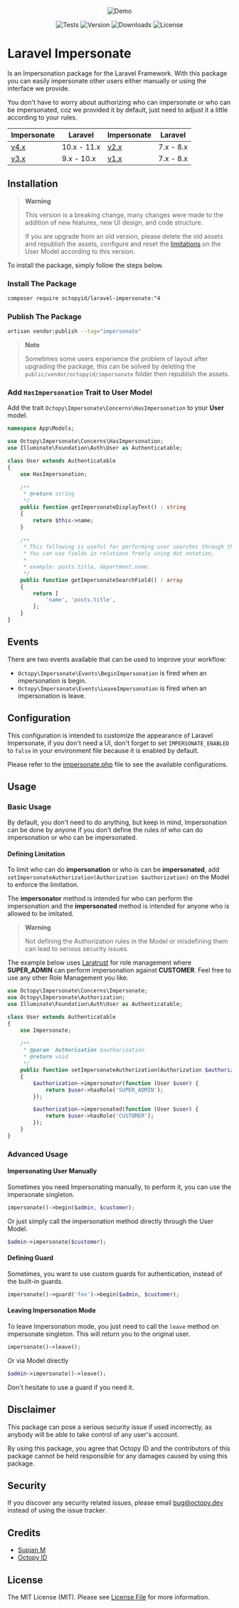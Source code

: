 <p align="center">
    <img src="demo.gif" alt="Demo">
</p>

<p align="center">
    <img src="https://img.shields.io/github/actions/workflow/status/OctopyID/LaraPersonate/tests.yml?branch=main&style=for-the-badge" alt="Tests">
    <img src="https://img.shields.io/packagist/v/octopyid/laravel-impersonate.svg?style=for-the-badge" alt="Version">
    <img src="https://img.shields.io/packagist/dt/octopyid/laravel-impersonate.svg?style=for-the-badge&color=F28D1A" alt="Downloads">
    <img src="https://img.shields.io/packagist/l/octopyid/laravel-impersonate.svg?style=for-the-badge" alt="License">
</p>

# Laravel Impersonate

Is an Impersonation package for the Laravel Framework. With this package you can easily impersonate other users either manually or using the interface we provide.

You don't have to worry about authorizing who can impersonate or who can be impersonated, coz we provided it by default, just need to adjust it a little according to your
rules.

| Impersonate                                                 | Laravel     | Impersonate                                                 | Laravel   |
|-------------------------------------------------------------|-------------|-------------------------------------------------------------|-----------|
| [v4.x](https://github.com/OctopyID/LaraPersonate/tree/main) | 10.x - 11.x | [v2.x](https://github.com/OctopyID/LaraPersonate/tree/v2.x) | 7.x - 8.x |
| [v3.x](https://github.com/OctopyID/LaraPersonate/tree/v3.x) | 9.x - 10.x  | [v1.x](https://github.com/OctopyID/LaraPersonate/tree/v1.x) | 7.x - 8.x |

## Installation

> **Warning**
>
> This version is a breaking change, many changes were made to the addition of new features, new UI design, and code structure.
>
> If you are upgrade from an old version, please delete the old assets and republish the assets, configure and reset the [limitations](#311-defining-limitation) on the User Model
> according to this version.

To install the package, simply follow the steps below.

### Install The Package

```bash
composer require octopyid/laravel-impersonate:^4
```

### Publish The Package

```bash
artisan vendor:publish --tag="impersonate"
```

> **Note**
>
> Sometimes some users experience the problem of layout after upgrading the package, this can be solved by deleting the `public/vendor/octopyid/impersonate` folder then republish
> the assets.

### Add `HasImpersonation` Trait to  User Model

Add the trait `Octopy\Impersonate\Concerns\HasImpersonation` to your **User** model.

```php
namespace App\Models;

use Octopy\Impersonate\Concerns\HasImpersonation;
use Illuminate\Foundation\Auth\User as Authenticatable;

class User extends Authenticatable
{
    use HasImpersonation;
    
    /**
     * @return string
     */
    public function getImpersonateDisplayText() : string
    {
        return $this->name;
    }
    
    /**
     * This following is useful for performing user searches through the interface,
     * You can use fields in relations freely using dot notation,
     * 
     * example: posts.title, department.name.   
     */
    public function getImpersonateSearchField() : array
    {
        return [
            'name', 'posts.title',
        ];
    }
}

```

## Events

There are two events available that can be used to improve your workflow:

- `Octopy\Impersonate\Events\BeginImpersonation` is fired when an impersonation is begin.
- `Octopy\Impersonate\Events\LeaveImpersonation` is fired when an impersonation is leave.

## Configuration

This configuration is intended to customize the appearance of Laravel Impersonate, if you don't need a UI, don't forget to set `IMPERSONATE_ENABLED` to `false` in your environment
file because it is enabled by default.

Please refer to the [impersonate.php](config/impersonate.php) file to see the available configurations.

## Usage

### Basic Usage

By default, you don't need to do anything, but keep in mind, Impersonation can be done by anyone if you don't define the rules of who can do impersonation or who can be
impersonated.

#### Defining Limitation

To limit who can do **impersonation** or who is can be **impersonated**, add
`setImpersonateAuthorization(Authorization $authorization)` on the Model to enforce the limitation.

The **impersonator** method is intended for who can perform the impersonation and the **impersonated** method is intended for anyone who is allowed to be imitated.

> **Warning**
>
> Not defining the Authorization rules in the Model or misdefining them can lead to serious security issues.

The example below uses [Laratrust](https://github.com/santigarcor/laratrust/) for role management where **SUPER_ADMIN** can perform impersonation against **CUSTOMER**. Feel
free to use any other Role Management you like.

```php
use Octopy\Impersonate\Concerns\Impersonate;
use Octopy\Impersonate\Authorization;
use Illuminate\Foundation\Auth\User as Authenticatable;

class User extends Authenticatable
{
    use Impersonate;
    
    /**
     * @param  Authorization $authorization
     * @return void
     */
    public function setImpersonateAuthorization(Authorization $authorization) : void
    {
        $authorization->impersonator(function (User $user) {
            return $user->hasRole('SUPER_ADMIN');
        });

        $authorization->impersonated(function (User $user) {
            return $user->hasRole('CUSTOMER');
        });
    }
}
```

### Advanced Usage

#### Impersonating User Manually

Sometimes you need Impersonating manually, to perform it, you can use the impersonate singleton.

```php
impersonate()->begin($admin, $customer);
```

Or just simply call the impersonation method directly through the User Model.

```php
$admin->impersonate($customer);
```

#### Defining Guard

Sometimes, you want to use custom guards for authentication, instead of the built-in guards.

```php
impersonate()->guard('foo')->begin($admin, $customer);
```

#### Leaving Impersonation Mode

To leave Impersonation mode, you just need to call the `leave` method on impersonate singleton. This will return you to the original user.

```php
impersonate()->leave();
```

Or via Model directly

```php
$admin->impersonate()->leave();
```

Don't hesitate to use a guard if you need it.

## Disclaimer

This package can pose a serious security issue if used incorrectly, as anybody will be able to take control of any user's account.

By using this package, you agree that Octopy ID and the contributors of this package cannot be held responsible for any damages caused by using this package.

## Security

If you discover any security related issues, please email [bug@octopy.dev](mailto:bug@octopy.dev) instead of using the issue
tracker.

## Credits

- [Supian M](https://github.com/SupianIDz)
- [Octopy ID](https://github.com/OctopyID)

## License

The MIT License (MIT). Please see [License File](LICENSE) for more information.
